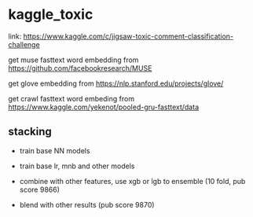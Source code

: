 # kaggle_toxic

link: https://www.kaggle.com/c/jigsaw-toxic-comment-classification-challenge

get muse fasttext word embedding from https://github.com/facebookresearch/MUSE 

get glove embedding from https://nlp.stanford.edu/projects/glove/

get crawl fasttext word embeding from https://www.kaggle.com/yekenot/pooled-gru-fasttext/data

## stacking

* train base NN models

* train base lr, mnb and other models

* combine with other features, use xgb or lgb to ensemble (10 fold, pub score 9866)

* blend with other results (pub score 9870)
